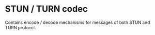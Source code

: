 # STUN / TURN codec

Contains encode / decode mechanisms for messages of both STUN and TURN protocol.